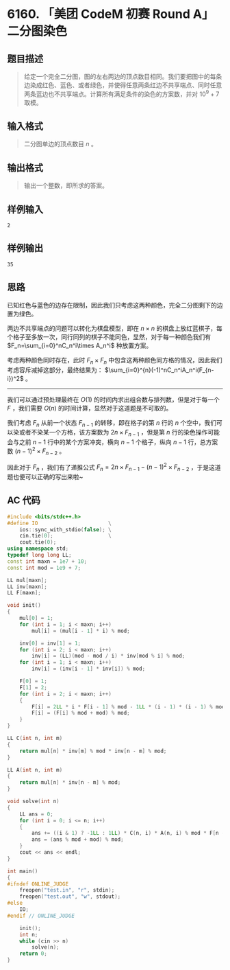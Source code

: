 # 6160. 「美团 CodeM 初赛 Round A」二分图染色

## **题目描述**

> 给定一个完全二分图，图的左右两边的顶点数目相同。我们要把图中的每条边染成红色、蓝色、或者绿色，并使得任意两条红边不共享端点、同时任意两条蓝边也不共享端点。计算所有满足条件的染色的方案数，并对 $10^9+7$ 取模。



## **输入格式**

> 二分图单边的顶点数目 $n$ 。



## **输出格式**

> 输出一个整数，即所求的答案。



## **样例输入**

    2



## **样例输出**

    35



## **思路**

已知红色与蓝色的边存在限制，因此我们只考虑这两种颜色，完全二分图剩下的边置为绿色。

两边不共享端点的问题可以转化为棋盘模型，即在 $n \times n$ 的棋盘上放红蓝棋子，每个格子至多放一次，同行同列的棋子不能同色，显然，对于每一种颜色我们有 $F_n=\sum_{i=0}^nC_n^i\times A_n^i$ 种放置方案。

考虑两种颜色同时存在，此时 $F_n \times F_n$ 中包含这两种颜色同方格的情况，因此我们考虑容斥减掉这部分，最终结果为： $\sum_{i=0}^{n}(-1)^nC_n^iA_n^i(F_{n-i})^2$ 。

---

我们可以通过预处理最终在 $O(1)$ 的时间内求出组合数与排列数，但是对于每一个 $F$ ，我们需要 $O(n)$ 的时间计算，显然对于这道题是不可取的。

我们考虑 $F_n$ 从前一个状态 $F_{n-1}$ 的转移，即在格子的第 $n$ 行的 $n$ 个空中，我们可以染或者不染某一个方格，该方案数为 $2n \times F_{n-1}$ ，但是第 $n$ 行的染色操作可能会与之前 $n-1$ 行中的某个方案冲突，横向 $n-1$ 个格子，纵向 $n-1$ 行，总方案数 $(n-1)^2 \times F_{n-2}$ 。

因此对于 $F_n$ ，我们有了递推公式 $F_n=2n \times F_{n-1}-(n-1)^2 \times F_{n-2}$ ，于是这道题也便可以正确的写出来啦~



## **AC 代码**

```cpp
#include <bits/stdc++.h>
#define IO                       \
    ios::sync_with_stdio(false); \
    cin.tie(0);                  \
    cout.tie(0);
using namespace std;
typedef long long LL;
const int maxn = 1e7 + 10;
const int mod = 1e9 + 7;

LL mul[maxn];
LL inv[maxn];
LL F[maxn];

void init()
{
    mul[0] = 1;
    for (int i = 1; i < maxn; i++)
        mul[i] = (mul[i - 1] * i) % mod;

    inv[0] = inv[1] = 1;
    for (int i = 2; i < maxn; i++)
        inv[i] = (LL)(mod - mod / i) * inv[mod % i] % mod;
    for (int i = 1; i < maxn; i++)
        inv[i] = (inv[i - 1] * inv[i]) % mod;

    F[0] = 1;
    F[1] = 2;
    for (int i = 2; i < maxn; i++)
    {
        F[i] = 2LL * i * F[i - 1] % mod - 1LL * (i - 1) * (i - 1) % mod * F[i - 2] % mod;
        F[i] = (F[i] % mod + mod) % mod;
    }
}

LL C(int n, int m)
{
    return mul[n] * inv[m] % mod * inv[n - m] % mod;
}

LL A(int n, int m)
{
    return mul[n] * inv[n - m] % mod;
}

void solve(int n)
{
    LL ans = 0;
    for (int i = 0; i <= n; i++)
    {
        ans += ((i & 1) ? -1LL : 1LL) * C(n, i) * A(n, i) % mod * F[n - i] % mod * F[n - i] % mod;
        ans = (ans % mod + mod) % mod;
    }
    cout << ans << endl;
}

int main()
{
#ifndef ONLINE_JUDGE
    freopen("test.in", "r", stdin);
    freopen("test.out", "w", stdout);
#else
    IO;
#endif // ONLINE_JUDGE

    init();
    int n;
    while (cin >> n)
        solve(n);
    return 0;
}
```

